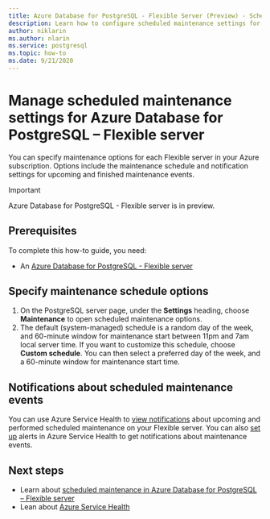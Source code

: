 ```yaml
---
title: Azure Database for PostgreSQL - Flexible Server (Preview) - Scheduled maintenance - Azure portal
description: Learn how to configure scheduled maintenance settings for an Azure Database for PostgreSQL - Flexible server from the Azure portal.
author: niklarin
ms.author: nlarin
ms.service: postgresql
ms.topic: how-to
ms.date: 9/21/2020
---
```


# Manage scheduled maintenance settings for Azure Database for PostgreSQL – Flexible server
 
You can specify maintenance options for each Flexible server in your Azure subscription. Options include the maintenance schedule and notification settings for upcoming and finished maintenance events.

> [!IMPORTANT]
> Azure Database for PostgreSQL - Flexible server is in preview.

## Prerequisites
To complete this how-to guide, you need:
- An [Azure Database for PostgreSQL - Flexible server](quickstart-create-server-portal.md)
 
## Specify maintenance schedule options
 
1. On the PostgreSQL server page, under the **Settings** heading, choose **Maintenance** to open scheduled maintenance options.
2. The default (system-managed) schedule is a random day of the week, and 60-minute window for maintenance start between 11pm and 7am local server time. If you want to customize this schedule, choose **Custom schedule**. You can then select a preferred day of the week, and a 60-minute window for maintenance start time.
 
## Notifications about scheduled maintenance events
 
You can use Azure Service Health to [view notifications](/azure/service-health/service-notifications.md) about upcoming and performed scheduled maintenance on your Flexible server. You can also [set up](/azure/service-health/resource-health-alert-monitor-guide.md) alerts in Azure Service Health to get notifications about maintenance events.
 
## Next steps  
 
* Learn about [scheduled maintenance in Azure Database for PostgreSQL – Flexible server](concept-maintenance.md)
* Lean about [Azure Service Health](/azure/service-health/overview.md)
